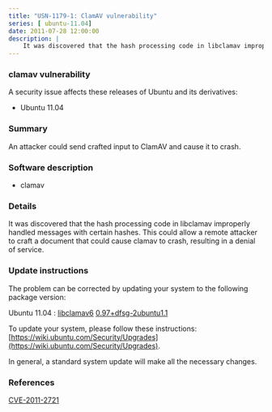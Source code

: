 ```yaml
---
title: "USN-1179-1: ClamAV vulnerability"
series: [ ubuntu-11.04]
date: 2011-07-28 12:00:00
description: |
    It was discovered that the hash processing code in libclamav improperly handled messages with certain hashes. This could allow a remote attacker to craft a document that could cause clamav to crash, resulting in a denial of service. 
--- 
```

 
### clamav vulnerability

A security issue affects these releases of Ubuntu and its derivatives:

* Ubuntu 11.04

### Summary

An attacker could send crafted input to ClamAV and cause it to crash.

### Software description

* clamav 

### Details

It was discovered that the hash processing code in libclamav improperly handled messages with certain hashes. This could allow a remote attacker to craft a document that could cause clamav to crash, resulting in a denial of service. 

### Update instructions

The problem can be corrected by updating your system to the following package version:

Ubuntu 11.04
 : [libclamav6](https://launchpad.net/ubuntu/+source/clamav) <span> [0.97+dfsg-2ubuntu1.1](https://launchpad.net/ubuntu/+source/clamav/0.97+dfsg-2ubuntu1.1) </span> 

To update your system, please follow these instructions: [https://wiki.ubuntu.com/Security/Upgrades](https://wiki.ubuntu.com/Security/Upgrades).

In general, a standard system update will make all the necessary changes. 

### References

 [CVE-2011-2721](http://people.ubuntu.com/~ubuntu-security/cve/CVE-2011-2721)
 
